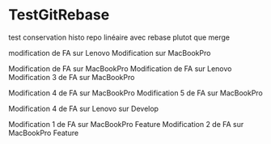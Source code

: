 # TestGitRebase

test conservation histo repo linéaire avec rebase plutot que merge

modification de FA sur Lenovo
Modification sur MacBookPro

Modification de FA sur MacBookPro
Modification de FA sur Lenovo
Modification 3 de FA sur MacBookPro

Modification 4 de FA sur MacBookPro
Modification 5 de FA sur MacBookPro

Modification 4 de FA sur Lenovo sur Develop



Modification 1 de FA sur MacBookPro Feature
Modification 2 de FA sur MacBookPro Feature